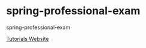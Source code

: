 # spring-professional-exam
spring-professional-exam

[Tutorials Website ](https://www.agile.ambrishjha.in/spring-professional-exam/module-1)

